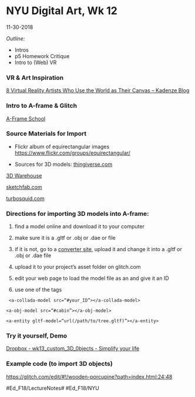# NYU Digital Art, Wk 12
11-30-2018

_Outline:_
* Intros
* p5 Homework Critique
* Intro to (Web) VR


### VR & Art Inspiration
[8 Virtual Reality Artists Who Use the World as Their Canvas – Kadenze Blog](https://blog.kadenze.com/creative-technology/8-virtual-reality-artists-who-use-the-world-as-their-canvas/?utm_source=kadenze&utm_medium=email&utm_campaign=weekly_blog_email)

### Intro to A-frame & Glitch
[A-Frame School](https://aframe.io/aframe-school/#/)


### Source Materials for Import
* Flickr album of equirectangular images
https://www.flickr.com/groups/equirectangular/

* Sources for 3D models:
[thingiverse.com](thingiverse.com)

[3D Warehouse](https://3dwarehouse.sketchup.com/)

[sketchfab.com](sketchfab.com)

[turbosquid.com](turbosquid.com)


### Directions for importing 3D models into A-frame:

1) find a model online and download it to your computer

2) make sure it is a .gltf or .obj or .dae or file

3) if it is not, go to a [converter site](http://www.greentoken.de/onlineconv/), upload it and change it into a .gltf or .obj or .dae file

4) upload it to your project’s asset folder on glitch.com

5) edit your web page to load the model file as an <a-asset> and give it an ID

6) use one of the tags

```
 <a-collada-model src=“#your_ID”></a-collada-model> 

<a-obj-model src=“#cabin”></a-obj-model> 

<a-entity gltf-model=“url(/path/to/tree.gltf)”></a-entity>
```


### Try it yourself, Demo
[Dropbox - wk13_custom_3D_0bjects - Simplify your life](https://www.dropbox.com/sh/ulbxr01wym1a19v/AACo8ZGBktd6eRqBo_zeHSPaa?dl=0)

### Example code (to import 3D objects)
https://glitch.com/edit/#!/wooden-porcupine?path=index.html:24:48

#Ed_F18/LectureNotes# #Ed_F18/NYU
